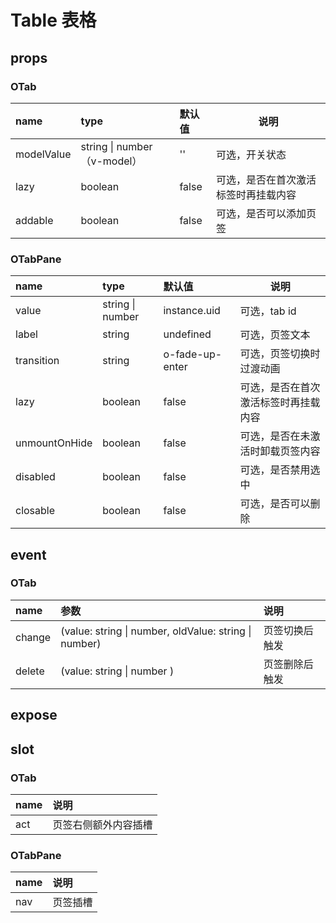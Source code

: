 # Table 表格

## props

### OTab

| name       | type                        | 默认值 | 说明                                 |
| :--------- | :-------------------------- | :----- | ------------------------------------ |
| modelValue | string \| number（v-model） | ''     | 可选，开关状态                       |
| lazy       | boolean                     | false  | 可选，是否在首次激活标签时再挂载内容 |
| addable    | boolean                     | false  | 可选，是否可以添加页签               |

### OTabPane

| name          | type             | 默认值          | 说明                                 |
| :------------ | :--------------- | :-------------- | ------------------------------------ |
| value         | string \| number | instance.uid    | 可选，tab id                         |
| label         | string           | undefined       | 可选，页签文本                       |
| transition    | string           | o-fade-up-enter | 可选，页签切换时过渡动画             |
| lazy          | boolean          | false           | 可选，是否在首次激活标签时再挂载内容 |
| unmountOnHide | boolean          | false           | 可选，是否在未激活时卸载页签内容     |
| disabled      | boolean          | false           | 可选，是否禁用选中                   |
| closable      | boolean          | false           | 可选，是否可以删除                   |

## event

### OTab

| name   | 参数                                                  | 说明           |
| :----- | :---------------------------------------------------- | :------------- |
| change | (value: string \| number, oldValue: string \| number) | 页签切换后触发 |
| delete | (value: string \| number )                            | 页签删除后触发 |

## expose

## slot

### OTab

| name | 说明                 |
| :--- | :------------------- |
| act  | 页签右侧额外内容插槽 |

### OTabPane

| name | 说明     |
| :--- | :------- |
| nav  | 页签插槽 |
